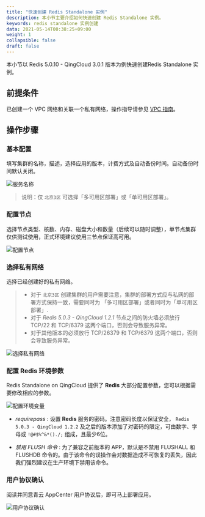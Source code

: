 ```yaml
---
title: "快速创建 Redis Standalone 实例"
description: 本小节主要介绍如何快速创建 Redis Standalone 实例。 
keywords: redis standalone 实例创建
data: 2021-05-14T00:38:25+09:00
weight: 1
collapsible: false
draft: false
---
```



本小节以 Redis 5.0.10 - QingCloud 3.0.1 版本为例快速创建Redis Standalone 实例。

## 前提条件

已创建一个 VPC 网络和关联一个私有网络，操作指导请参见 [VPC 指南](/network/vpc/manual/vpcnet/10_create_vpc/)。

## 操作步骤

### 基本配置

填写集群的名称，描述，选择应用的版本，计费方式及自动备份时间。自动备份时间默认关闭。

![服务名称](../../_images/base_step_1.png)

> 说明：仅 `北京3区` 可选择「多可用区部署」或「单可用区部署」。

### 配置节点

选择节点类型、核数、内存、磁盘大小和数量（后续可以随时调整），单节点集群仅供测试使用，正式环境建议使用三节点保证高可用。

![配置节点](../../_images/base_step_2.png) 

### 选择私有网络

选择已经创建好的私有网络。

> - 对于 `北京3区` 创建集群的用户需要注意，集群的部署方式应与私网的部署方式保持一致，需要同时为 「多可用区部署」或者同时为「单可用区部署」.
> - 对于 _Redis 5.0.3 - QingCloud 1.2.1_ 节点之间的防火墙必须放行 TCP/22 和 TCP/6379 这两个端口，否则会导致服务异常。
> - 对于其他版本的必须放行 TCP/26379 和 TCP/6379 这两个端口，否则会导致服务异常。

![选择私有网络](../../_images/base_step_3.png)

### 配置 Redis 环境参数

Redis Standalone on QingCloud 提供了 **Redis** 大部分配置参数，您可以根据需要修改相应的参数。

![配置环境变量](../../_images/base_step_4.png) 


- _requirepass_ : 设置 **Redis** 服务的密码。注意密码长度以保证安全， `Redis 5.0.3 - QingCloud 1.2.2` 及之后的版本添加了对密码的限定，可由数字、字母或 `!@#$%^&*()./;` 组成，且最少6位。

- _禁用 FLUSH 命令_ : 为了兼容之前版本的 APP，默认是不禁用 FLUSHALL 和 FLUSHDB 命令的。由于该命令的误操作会对数据造成不可恢复的丢失，因此我们强烈建议在生产环境下禁用该命令。

### 用户协议确认

阅读并同意青云 AppCenter 用户协议后，即可马上部署应用。

![用户协议确认](../../_images/base_step_5.png) 
